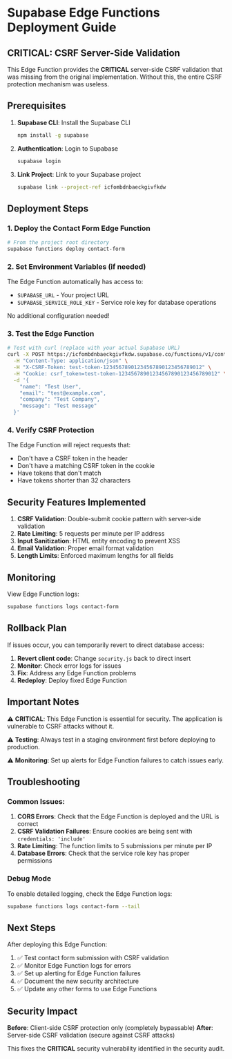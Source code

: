 # Supabase Edge Functions Deployment Guide

## CRITICAL: CSRF Server-Side Validation

This Edge Function provides the **CRITICAL** server-side CSRF validation that was missing from the original implementation. Without this, the entire CSRF protection mechanism was useless.

## Prerequisites

1. **Supabase CLI**: Install the Supabase CLI
   ```bash
   npm install -g supabase
   ```

2. **Authentication**: Login to Supabase
   ```bash
   supabase login
   ```

3. **Link Project**: Link to your Supabase project
   ```bash
   supabase link --project-ref icfombdnbaeckgivfkdw
   ```

## Deployment Steps

### 1. Deploy the Contact Form Edge Function

```bash
# From the project root directory
supabase functions deploy contact-form
```

### 2. Set Environment Variables (if needed)

The Edge Function automatically has access to:
- `SUPABASE_URL` - Your project URL
- `SUPABASE_SERVICE_ROLE_KEY` - Service role key for database operations

No additional configuration needed!

### 3. Test the Edge Function

```bash
# Test with curl (replace with your actual Supabase URL)
curl -X POST https://icfombdnbaeckgivfkdw.supabase.co/functions/v1/contact-form \
  -H "Content-Type: application/json" \
  -H "X-CSRF-Token: test-token-12345678901234567890123456789012" \
  -H "Cookie: csrf_token=test-token-12345678901234567890123456789012" \
  -d '{
    "name": "Test User",
    "email": "test@example.com",
    "company": "Test Company",
    "message": "Test message"
  }'
```

### 4. Verify CSRF Protection

The Edge Function will reject requests that:
- Don't have a CSRF token in the header
- Don't have a matching CSRF token in the cookie
- Have tokens that don't match
- Have tokens shorter than 32 characters

## Security Features Implemented

1. **CSRF Validation**: Double-submit cookie pattern with server-side validation
2. **Rate Limiting**: 5 requests per minute per IP address
3. **Input Sanitization**: HTML entity encoding to prevent XSS
4. **Email Validation**: Proper email format validation
5. **Length Limits**: Enforced maximum lengths for all fields

## Monitoring

View Edge Function logs:
```bash
supabase functions logs contact-form
```

## Rollback Plan

If issues occur, you can temporarily revert to direct database access:

1. **Revert client code**: Change `security.js` back to direct insert
2. **Monitor**: Check error logs for issues
3. **Fix**: Address any Edge Function problems
4. **Redeploy**: Deploy fixed Edge Function

## Important Notes

⚠️ **CRITICAL**: This Edge Function is essential for security. The application is vulnerable to CSRF attacks without it.

⚠️ **Testing**: Always test in a staging environment first before deploying to production.

⚠️ **Monitoring**: Set up alerts for Edge Function failures to catch issues early.

## Troubleshooting

### Common Issues:

1. **CORS Errors**: Check that the Edge Function is deployed and the URL is correct
2. **CSRF Validation Failures**: Ensure cookies are being sent with `credentials: 'include'`
3. **Rate Limiting**: The function limits to 5 submissions per minute per IP
4. **Database Errors**: Check that the service role key has proper permissions

### Debug Mode

To enable detailed logging, check the Edge Function logs:
```bash
supabase functions logs contact-form --tail
```

## Next Steps

After deploying this Edge Function:

1. ✅ Test contact form submission with CSRF validation
2. ✅ Monitor Edge Function logs for errors
3. ✅ Set up alerting for Edge Function failures
4. ✅ Document the new security architecture
5. ✅ Update any other forms to use Edge Functions

## Security Impact

**Before**: Client-side CSRF protection only (completely bypassable)
**After**: Server-side CSRF validation (secure against CSRF attacks)

This fixes the **CRITICAL** security vulnerability identified in the security audit.